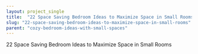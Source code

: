 ```yaml
---
layout: project_single
title:  "22 Space Saving Bedroom Ideas to Maximize Space in Small Rooms"
slug: "22-space-saving-bedroom-ideas-to-maximize-space-in-small-rooms"
parent: "cozy-bedroom-ideas-with-small-spaces"
---
```

22 Space Saving Bedroom Ideas to Maximize Space in Small Rooms